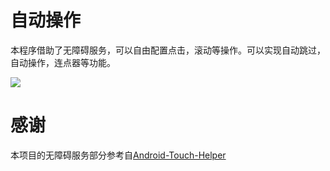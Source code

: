 # 自动操作

本程序借助了无障碍服务，可以自由配置点击，滚动等操作。可以实现自动跳过，自动操作，连点器等功能。



![](https://image.xinhecuican.tech/img/%E8%87%AA%E5%8A%A8%E6%93%8D%E4%BD%9C3.gif)

# 感谢

本项目的无障碍服务部分参考自[Android-Touch-Helper](https://github.com/zfdang/Android-Touch-Helper)